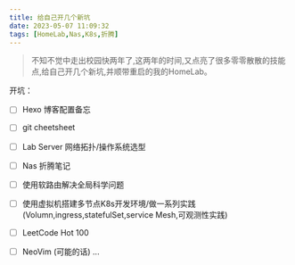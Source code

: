 ```yaml
---
title: 给自己开几个新坑
date: 2023-05-07 11:09:32
tags: [HomeLab,Nas,K8s,折腾]
---
```



> 不知不觉中走出校园快两年了,这两年的时间,又点亮了很多零零散散的技能点,给自己开几个新坑,并顺带重启的我的HomeLab。

开坑：

- [ ] Hexo 博客配置备忘
- [ ] git cheetsheet
- [ ] Lab Server 网络拓扑/操作系统选型 
- [ ] Nas 折腾笔记
- [ ] 使用软路由解决全局科学问题
- [ ] 使用虚拟机搭建多节点K8s开发环境/做一系列实践(Volumn,ingress,statefulSet,service Mesh,可观测性实践)
- [ ] LeetCode Hot 100
- [ ] NeoVim (可能的话) ...



